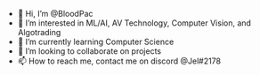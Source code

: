 - 👋 Hi, I’m @BloodPac
- 👀 I’m interested in ML/AI, AV Technology, Computer Vision, and Algotrading
- 🌱 I’m currently learning Computer Science
- 💞️ I’m looking to collaborate on projects
- 📫 How to reach me, contact me on discord @Jel#2178

<!---
BloodPac/BloodPac is a ✨ special ✨ repository because its `README.md` (this file) appears on your GitHub profile.
You can click the Preview link to take a look at your changes.
--->
